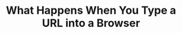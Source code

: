 ---
type: "books"
layout: "book_toc"
title: "What Happens When You Type a URL into a Browser"
thumbnail: "thumbnail.webp"
draft: true
booktoc:
  - title: "Keystroke & Input Hardware"
    type: "chapter"
    children:
      - title: "Biomechanics & Ergonomics"
        type: "section"
        children:
          - title: "Finger anatomy: mechanoreceptors, proprioception"
            type: "subsection"
          - title: "Reaction-time statistics: median vs. 95th‑percentile"
            type: "subsection"
          - title: "Ergonomic layouts: QWERTY, Dvorak, Colemak, ortholinear, split"
            type: "subsection"
          - title: "RSI, tendonitis, preventive exercises"
            type: "subsection"
      - title: "Switch Mechanics"
        type: "section"
        children:
          - title: "Membrane dome vs. scissor vs. mechanical (Cherry MX, Topre) vs. optical"
            type: "subsection"
          - title: "Force–travel curves, hysteresis, audible vs. tactile feedback"
            type: "subsection"
          - title: "Debounce: RC‑filter in hardware vs. firmware time thresholds"
            type: "subsection"
          - title: "n‑key rollover, ghosting, per‑switch diodes"
            type: "subsection"
      - title: "Keyboard Microcontroller"
        type: "section"
        children:
          - title: "Core architectures: ARM Cortex‑M, AVR, PIC — pipeline stages, hazards"
            type: "subsection"
          - title: "Microcode assists, Spectre/Meltdown mitigations (Retpoline, IBRS)"
            type: "subsection"
          - title: "On‑chip memory map: Flash, SRAM, peripheral registers"
            type: "subsection"
          - title: "NVIC/vector table, ISR latency, interrupt priorities"
            type: "subsection"
          - title: "Power & thermal states: C‑states, P‑states, DVFS"
            type: "subsection"
      - title: "Firmware & Boot"
        type: "section"
        children:
          - title: "BIOS vs. UEFI flow, option ROMs (USB, NVMe, GPU)"
            type: "subsection"
          - title: "Secure Boot chain‑of‑trust (PK, KEK, db/dbx; Coreboot/TianoCore)"
            type: "subsection"
          - title: "ACPI tables: DSDT/SSDT, AML execution, SMM/SMI jitter"
            type: "subsection"
      - title: "I/O Buses & Protocols"
        type: "section"
        children:
          - title: "USB HID: NRZI/Manchester encoding, token/data/handshake packets"
            type: "subsection"
          - title: "PS/2 protocol: bidirectional serial, scan‑code sets 1/2/3, BIOS INT 0x16"
            type: "subsection"
          - title: "Bluetooth LE HID: GAP advertising, GATT HID service, AES‑CCM encryption"
            type: "subsection"
          - title: "Proprietary RF: 2.4 GHz hopping, pairing, replay protection"
            type: "subsection"
          - title: "USB enumeration, descriptors, control vs. interrupt vs. bulk transfers"
            type: "subsection"
          - title: "xHCI TRB rings, doorbells, MSI/MSI‑X interrupt routing"
            type: "subsection"

---